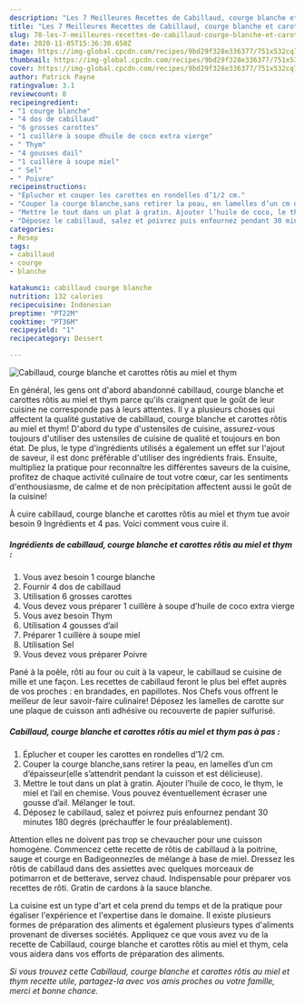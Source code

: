 ```yaml
---
description: "Les 7 Meilleures Recettes de Cabillaud, courge blanche et carottes rôtis au miel et thym"
title: "Les 7 Meilleures Recettes de Cabillaud, courge blanche et carottes rôtis au miel et thym"
slug: 78-les-7-meilleures-recettes-de-cabillaud-courge-blanche-et-carottes-rotis-au-miel-et-thym
date: 2020-11-05T15:36:30.650Z
image: https://img-global.cpcdn.com/recipes/9bd29f328e336377/751x532cq70/cabillaud-courge-blanche-et-carottes-rotis-au-miel-et-thym-photo-principale-de-la-recette.jpg
thumbnail: https://img-global.cpcdn.com/recipes/9bd29f328e336377/751x532cq70/cabillaud-courge-blanche-et-carottes-rotis-au-miel-et-thym-photo-principale-de-la-recette.jpg
cover: https://img-global.cpcdn.com/recipes/9bd29f328e336377/751x532cq70/cabillaud-courge-blanche-et-carottes-rotis-au-miel-et-thym-photo-principale-de-la-recette.jpg
author: Patrick Payne
ratingvalue: 3.1
reviewcount: 8
recipeingredient:
- "1 courge blanche"
- "4 dos de cabillaud"
- "6 grosses carottes"
- "1 cuillère à soupe dhuile de coco extra vierge"
- " Thym"
- "4 gousses dail"
- "1 cuillère à soupe miel"
- " Sel"
- " Poivre"
recipeinstructions:
- "Éplucher et couper les carottes en rondelles d’1/2 cm."
- "Couper la courge blanche,sans retirer la peau, en lamelles d’un cm d’épaisseur(elle s’attendrit pendant la cuisson et est délicieuse)."
- "Mettre le tout dans un plat à gratin. Ajouter l’huile de coco, le thym, le miel et l’ail en chemise. Vous pouvez éventuellement écraser une gousse d’ail. Mélanger le tout."
- "Déposez le cabillaud, salez et poivrez puis enfournez pendant 30 minutes 180 degrés (préchauffer le four préalablement)."
categories:
- Resep
tags:
- cabillaud
- courge
- blanche

katakunci: cabillaud courge blanche 
nutrition: 132 calories
recipecuisine: Indonesian
preptime: "PT22M"
cooktime: "PT36M"
recipeyield: "1"
recipecategory: Dessert

---
```



![Cabillaud, courge blanche et carottes rôtis au miel et thym](https://img-global.cpcdn.com/recipes/9bd29f328e336377/751x532cq70/cabillaud-courge-blanche-et-carottes-rotis-au-miel-et-thym-photo-principale-de-la-recette.jpg)

En général, les gens ont d'abord abandonné cabillaud, courge blanche et carottes rôtis au miel et thym parce qu'ils craignent que le goût de leur cuisine ne corresponde pas à leurs attentes. Il y a plusieurs choses qui affectent la qualité gustative de cabillaud, courge blanche et carottes rôtis au miel et thym! D'abord du type d'ustensiles de cuisine, assurez-vous toujours d'utiliser des ustensiles de cuisine de qualité et toujours en bon état. De plus, le type d'ingrédients utilisés a également un effet sur l'ajout de saveur, il est donc préférable d'utiliser des ingrédients frais. Ensuite, multipliez la pratique pour reconnaître les différentes saveurs de la cuisine, profitez de chaque activité culinaire de tout votre cœur, car les sentiments d'enthousiasme, de calme et de non précipitation affectent aussi le goût de la cuisine!

<!--inarticleads1-->

À cuire cabillaud, courge blanche et carottes rôtis au miel et thym tue avoir besoin 9 Ingrédients et 4 pas. Voici comment vous cuire il.

##### Ingrédients de cabillaud, courge blanche et carottes rôtis au miel et thym :

1. Vous avez besoin 1 courge blanche
1. Fournir 4 dos de cabillaud
1. Utilisation 6 grosses carottes
1. Vous devez vous préparer 1 cuillère à soupe d’huile de coco extra vierge
1. Vous avez besoin  Thym
1. Utilisation 4 gousses d’ail
1. Préparer 1 cuillère à soupe miel
1. Utilisation  Sel
1. Vous devez vous préparer  Poivre


Pané à la poêle, rôti au four ou cuit à la vapeur, le cabillaud se cuisine de mille et une façon. Les recettes de cabillaud feront le plus bel effet auprès de vos proches : en brandades, en papillotes. Nos Chefs vous offrent le meilleur de leur savoir-faire culinaire! Déposez les lamelles de carotte sur une plaque de cuisson anti adhésive ou recouverte de papier sulfurisé. 

<!--inarticleads2-->

##### Cabillaud, courge blanche et carottes rôtis au miel et thym pas à pas :

1. Éplucher et couper les carottes en rondelles d’1/2 cm.
1. Couper la courge blanche,sans retirer la peau, en lamelles d’un cm d’épaisseur(elle s’attendrit pendant la cuisson et est délicieuse).
1. Mettre le tout dans un plat à gratin. Ajouter l’huile de coco, le thym, le miel et l’ail en chemise. Vous pouvez éventuellement écraser une gousse d’ail. Mélanger le tout.
1. Déposez le cabillaud, salez et poivrez puis enfournez pendant 30 minutes 180 degrés (préchauffer le four préalablement).


Attention elles ne doivent pas trop se chevaucher pour une cuisson homogène. Commencez cette recette de rôtis de cabillaud à la poitrine, sauge et courge en Badigeonnezles de mélange à base de miel. Dressez les rôtis de cabillaud dans des assiettes avec quelques morceaux de potimarron et de betterave, servez chaud. Indispensable pour préparer vos recettes de rôti. Gratin de cardons à la sauce blanche. 

<!--inarticleads1-->

<p>
La cuisine est un type d'art et cela prend du temps et de la pratique pour égaliser l'expérience et l'expertise dans le domaine. Il existe plusieurs formes de préparation des aliments et également plusieurs types d'aliments provenant de diverses sociétés. Appliquez ce que vous avez vu de la recette de Cabillaud, courge blanche et carottes rôtis au miel et thym, cela vous aidera dans vos efforts de préparation des aliments.
</p>

<p>
<i>Si vous trouvez cette Cabillaud, courge blanche et carottes rôtis au miel et thym recette utile, partagez-la avec vos amis proches ou votre famille, merci et bonne chance.</i>
</p>

